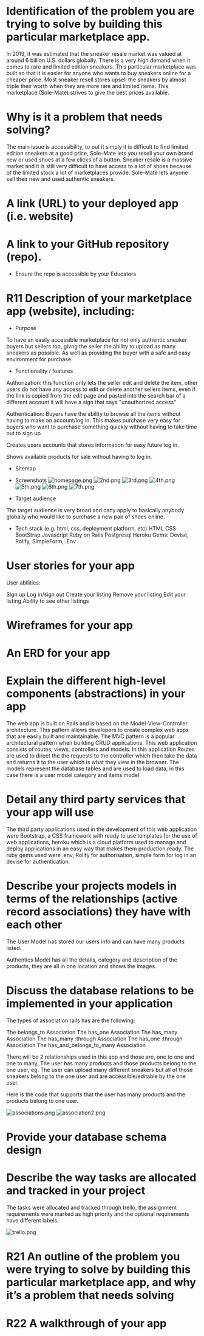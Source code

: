 #  Identification of the problem you are trying to solve by building this particular marketplace app.
In 2019, it was estimated that the sneaker resale market was valued at around 6 billion U.S. dollars globally. There is a very high demand when it comes to rare and limited edition sneakers. This particular marketplace was built so that it is easier for anyone who wants to buy sneakers online for a cheaper price. Most sneaker resell stores upsell the sneakers by almost triple their worth when they are more rare and limited items. This marketplace (Sole-Mate) strives to give the best prices available.

# 	Why is it a problem that needs solving?

The main issue is accessibility, to put it simply it is difficult to find limited edition sneakers at a good price, Sole-Mate lets you resell your own brand new or used shoes at a few clicks of a button. Sneaker resale is a massive market and it is still very difficult to have access to a lot of shoes because of the limited stock a lot of marketplaces provide. Sole-Mate lets anyone sell their new and used authentic sneakers. 

# A link (URL) to your deployed app (i.e. website)

# A link to your GitHub repository (repo).

- Ensure the repo is accessible by your Educators
# R11	Description of your marketplace app (website), including:

- Purpose

To have an easily accessible marketplace for not only authentic sneaker buyers but sellers too, givng the seller the ability to upload as many sneakers as possible. As well as providing the buyer with a safe and easy environment for purchase. 

- Functionality / features

Authorization: this function only lets the seller edit and delete the item, other users do not have any access to edit or delete another sellers items, even if the link is copied from the edit page and pasted into the search bar of a different account it will have a sign that says "unauthorized access"

Authentication: Buyers have the ability to browse all the items without having to make an account/log in. This makes purchase very easy for buyers who want to purchase something quickly without having to take time out to sign up.

Creates users accounts that stores information for easy future log in.

Shows available products for sale  without having to log in.



- Sitemap


- Screenshots
![homepage.png](homepage.png)
![2nd.png](signup)
![3rd.png](browse1)
![4th.png](browse2)
![5th.png](Account)
![6th.png](AddProducts)
![7th.png](ProductAdded)




- Target audience

The target audience is very broad and cany apply to basically anybody globally who would like to purchase a new pair of shoes online.

- Tech stack (e.g. html, css, deployment platform, etc)
HTML
CSS
BootStrap
Javascript
Ruby on Rails
Postgresql
Heroku 
Gems: Devise, Rolify, SimpleForm, .Env

# User stories for your app


User abilities:

Sign up
Log in/sign out
Create your listing
Remove your listing
Edit your listing
Ability to see other listings 


# Wireframes for your app

# An ERD for your app

# Explain the different high-level components (abstractions) in your app

The web app is built on Rails and is based on the Model-View-Controller architecture. This pattern allows developers to create complex web apps that are easily built and maintainable. The MVC pattern is a popular architectural pattern when building CRUD applications. This web application consists of routes, views, controllers and models. In this application Routes are used to direct the the requests to the controller which then take the data and returns it to the user which is what they view in the browser. The models represent the database tables and are used to load data, in this case there is a user model category and items model.


# Detail any third party services that your app will use

The third party applications used in the development of this web application were Bootstrap, a CSS framework with ready to use templates for the use of web applications, heroku which is a cloud platform used to manage and deploy applications in an easy way that makes them production ready. The ruby gems used were .env, Rolify for authorisation, simple form for log in an devise for authentication. 

# Describe your projects models in terms of the relationships (active record associations) they have with each other

The User Model has stored our users info and can have many products listed.

Authentics Model has all the details, category and description of the products, they are all in one location and shows the images.



# Discuss the database relations to be implemented in your application

The types of association rails has are the following:

The belongs_to Association
The has_one Association
The has_many Association
The has_many :through Association
The has_one :through Association
The has_and_belongs_to_many Association

There will be 2 relationships used in this app and those are, one to one and one to many. The user has many products and those products belong to the one user, eg. The user can upload many different sneakers but all of those sneakers belong to the one user and are accessible/editable by the one user. 

Here is the code that supports that the user has many products and the products belong to one user.

![associations.png](associations.png)
![association2.png](associations2.png)

# Provide your database schema design


# Describe the way tasks are allocated and tracked in your project

The tasks were allocated and tracked through trello, the assignment requirements were marked as high priority and the optional requirements have different labels.

![trello.png](trello.png)

# R21	An outline of the problem you were trying to solve by building this particular marketplace app, and why it’s a problem that needs solving

# R22	A walkthrough of your app